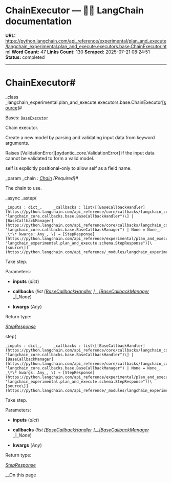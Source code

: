 # ChainExecutor — 🦜🔗 LangChain  documentation

**URL:** https://python.langchain.com/api_reference/experimental/plan_and_execute/langchain_experimental.plan_and_execute.executors.base.ChainExecutor.html
**Word Count:** 47
**Links Count:** 130
**Scraped:** 2025-07-21 08:24:51
**Status:** completed

---

# ChainExecutor\#

_class _langchain\_experimental.plan\_and\_execute.executors.base.ChainExecutor[\[source\]](https://python.langchain.com/api_reference/_modules/langchain_experimental/plan_and_execute/executors/base.html#ChainExecutor)\#     

Bases: [`BaseExecutor`](https://python.langchain.com/api_reference/experimental/plan_and_execute/langchain_experimental.plan_and_execute.executors.base.BaseExecutor.html#langchain_experimental.plan_and_execute.executors.base.BaseExecutor "langchain_experimental.plan_and_execute.executors.base.BaseExecutor")

Chain executor.

Create a new model by parsing and validating input data from keyword arguments.

Raises \[ValidationError\]\[pydantic\_core.ValidationError\] if the input data cannot be validated to form a valid model.

self is explicitly positional-only to allow self as a field name.

_param _chain _: [Chain](https://python.langchain.com/api_reference/langchain/chains/langchain.chains.base.Chain.html#langchain.chains.base.Chain "langchain.chains.base.Chain")_ _\[Required\]_\#     

The chain to use.

_async _astep\(

    _inputs : dict_,     _callbacks : list\[[BaseCallbackHandler](https://python.langchain.com/api_reference/core/callbacks/langchain_core.callbacks.base.BaseCallbackHandler.html#langchain_core.callbacks.base.BaseCallbackHandler "langchain_core.callbacks.base.BaseCallbackHandler")\] | [BaseCallbackManager](https://python.langchain.com/api_reference/core/callbacks/langchain_core.callbacks.base.BaseCallbackManager.html#langchain_core.callbacks.base.BaseCallbackManager "langchain_core.callbacks.base.BaseCallbackManager") | None = None_,     _\*\* kwargs: Any_, \) → [StepResponse](https://python.langchain.com/api_reference/experimental/plan_and_execute/langchain_experimental.plan_and_execute.schema.StepResponse.html#langchain_experimental.plan_and_execute.schema.StepResponse "langchain_experimental.plan_and_execute.schema.StepResponse")[\[source\]](https://python.langchain.com/api_reference/_modules/langchain_experimental/plan_and_execute/executors/base.html#ChainExecutor.astep)\#     

Take step.

Parameters:     

  * **inputs** \(_dict_\)

  * **callbacks** \(_list_ _\[_[_BaseCallbackHandler_](https://python.langchain.com/api_reference/core/callbacks/langchain_core.callbacks.base.BaseCallbackHandler.html#langchain_core.callbacks.base.BaseCallbackHandler "langchain_core.callbacks.base.BaseCallbackHandler") _\]__|_[_BaseCallbackManager_](https://python.langchain.com/api_reference/core/callbacks/langchain_core.callbacks.base.BaseCallbackManager.html#langchain_core.callbacks.base.BaseCallbackManager "langchain_core.callbacks.base.BaseCallbackManager") _|__None_\)

  * **kwargs** \(_Any_\)

Return type:     

[_StepResponse_](https://python.langchain.com/api_reference/experimental/plan_and_execute/langchain_experimental.plan_and_execute.schema.StepResponse.html#langchain_experimental.plan_and_execute.schema.StepResponse "langchain_experimental.plan_and_execute.schema.StepResponse")

step\(

    _inputs : dict_,     _callbacks : list\[[BaseCallbackHandler](https://python.langchain.com/api_reference/core/callbacks/langchain_core.callbacks.base.BaseCallbackHandler.html#langchain_core.callbacks.base.BaseCallbackHandler "langchain_core.callbacks.base.BaseCallbackHandler")\] | [BaseCallbackManager](https://python.langchain.com/api_reference/core/callbacks/langchain_core.callbacks.base.BaseCallbackManager.html#langchain_core.callbacks.base.BaseCallbackManager "langchain_core.callbacks.base.BaseCallbackManager") | None = None_,     _\*\* kwargs: Any_, \) → [StepResponse](https://python.langchain.com/api_reference/experimental/plan_and_execute/langchain_experimental.plan_and_execute.schema.StepResponse.html#langchain_experimental.plan_and_execute.schema.StepResponse "langchain_experimental.plan_and_execute.schema.StepResponse")[\[source\]](https://python.langchain.com/api_reference/_modules/langchain_experimental/plan_and_execute/executors/base.html#ChainExecutor.step)\#     

Take step.

Parameters:     

  * **inputs** \(_dict_\)

  * **callbacks** \(_list_ _\[_[_BaseCallbackHandler_](https://python.langchain.com/api_reference/core/callbacks/langchain_core.callbacks.base.BaseCallbackHandler.html#langchain_core.callbacks.base.BaseCallbackHandler "langchain_core.callbacks.base.BaseCallbackHandler") _\]__|_[_BaseCallbackManager_](https://python.langchain.com/api_reference/core/callbacks/langchain_core.callbacks.base.BaseCallbackManager.html#langchain_core.callbacks.base.BaseCallbackManager "langchain_core.callbacks.base.BaseCallbackManager") _|__None_\)

  * **kwargs** \(_Any_\)

Return type:     

[_StepResponse_](https://python.langchain.com/api_reference/experimental/plan_and_execute/langchain_experimental.plan_and_execute.schema.StepResponse.html#langchain_experimental.plan_and_execute.schema.StepResponse "langchain_experimental.plan_and_execute.schema.StepResponse")

__On this page